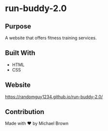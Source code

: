# run-buddy-2.0

## Purpose
A website that offers fitness training services.

## Built With
* HTML
* CSS

## Website
https://randomguy1234.github.io/run-buddy-2.0/

## Contribution
Made with ❤️ by Michael Brown
